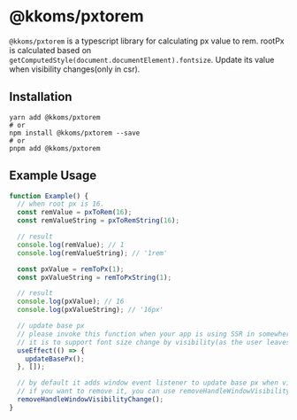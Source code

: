# @kkoms/pxtorem

`@kkoms/pxtorem` is a typescript library for calculating px value to rem.
rootPx is calculated based on `getComputedStyle(document.documentElement).fontsize`.
Update its value when visibility changes(only in csr).

## Installation

```shell
yarn add @kkoms/pxtorem
# or
npm install @kkoms/pxtorem --save
# or
pnpm add @kkoms/pxtorem
```

## Example Usage

```typescript
function Example() {
  // when root px is 16.
  const remValue = pxToRem(16);
  const remValueString = pxToRemString(16);

  // result
  console.log(remValue); // 1
  console.log(remValueString); // '1rem'

  const pxValue = remToPx(1);
  const pxValueString = remToPxString(1);

  // result
  console.log(pxValue); // 16
  console.log(pxValueString); // '16px'

  // update base px
  // please invoke this function when your app is using SSR in somewhere useEffect.
  // it is to support font size change by visibility(as the user leaves its current tab).
  useEffect(() => {
    updateBasePx();
  }, []);

  // by default it adds window event listener to update base px when visibility change.
  // if you want to remove it, you can use removeHandleWindowVisibilityChange.
  removeHandleWindowVisibilityChange();
}
```
